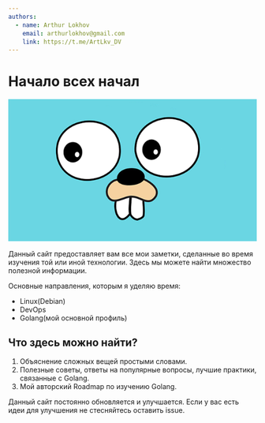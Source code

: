 ```yaml
---
authors:
  - name: Arthur Lokhov
    email: arthurlokhov@gmail.com
    link: https://t.me/ArtLkv_DV
---
```


# Начало всех начал

![Наш чудесный маскот](./uploads/square-gopher.png)

Данный сайт предоставляет вам все мои заметки, сделанные во время изучения той или иной технологии.
Здесь мы можете найти множество полезной информации.

Основные направления, которым я уделяю время:

- Linux(Debian)
- DevOps
- Golang(мой основной профиль)

## Что здесь можно найти?

1. Объяснение сложных вещей простыми словами.
2. Полезные советы, ответы на популярные вопросы, лучшие практики, связанные с Golang.
3. Мой авторский Roadmap по изучению Golang.

Данный сайт постоянно обновляется и улучшается.
Если у вас есть идеи для улучшения не стесняйтесь оставить issue.
